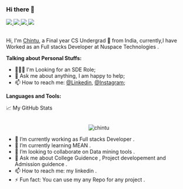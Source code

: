 ### Hi there 👋
<!-- <img src="https://i.pinimg.com/originals/18/a4/94/18a4949fc9c8067172d3b96e302e7097.gif" width="100%" height="400px"/> -->

<!-- ### Hey there <img src="https://media.giphy.com/media/hvRJCLFzcasrR4ia7z/giphy.gif" width="25px"> -->

<div>
  <a href="https://www.linkedin.com/in/chintu-stacks-780819169/">
  <img src="https://img.icons8.com/fluent/48/000000/linkedin.png"/>
</a>

<a href="https://www.instagram.com/chintustacks/">
 <img src="https://img.icons8.com/color/48/000000/instagram-new--v1.png"/>
</a>
<a href="https://twitter.com/home?lang=en">
  <img src="https://img.icons8.com/fluent/48/000000/twitter.png"/>
</a>
<a href="https://www.youtube.com/channel/UCMQc1oRA8ocvuAHIckcB7ZA">
  <img src="https://img.icons8.com/color/48/000000/youtube-play.png"/>
</a>
</div>

<br/>

Hi, I'm [Chintu](https://github.com/chintustacks), a Final year CS Undergrad 🚀 from India, currently,I have Worked as an Full stacks Developer at Nuspace Technologies .

**Talking about Personal Stuffs:**

- 👨🏽‍💻 I'm Looking for an SDE Role; 
- 💬 Ask me about anything, I am happy to help;
- 📫 How to reach me: [@Linkedin](https://www.linkedin.com/in/chintu-stacks-780819169/), [@Instagram](https://www.instagram.com/chintustacks/);


**Languages and Tools:**  



<summary>📈 My GitHub Stats</summary>
<br>

<p align="center"><img align="center" src="https://github-readme-stats.vercel.app/api?username=chintustacks&show_icons=true&theme=nightowl" alt="chintu" /></p>




- 🔭 I’m currently working as Full stacks Developer .
- 🌱 I’m currently learning MEAN .
- 👯 I’m looking to collaborate on Data mining tools .
- 💬 Ask me about College Guidence , Project developement and Admission guidence  .
- 📫 How to reach me: my linkedin .
- ⚡ Fun fact: You can use my any Repo for any project .

